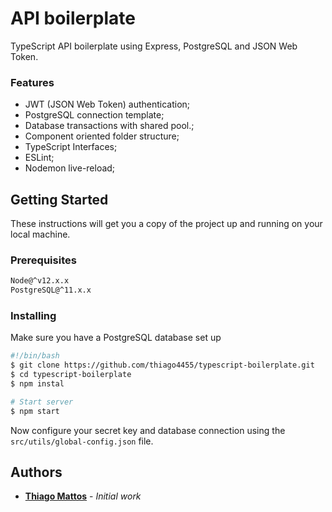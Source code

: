 # API boilerplate
TypeScript API boilerplate using Express, PostgreSQL and JSON Web Token.

### Features

- JWT (JSON Web Token) authentication;
- PostgreSQL connection template;
- Database transactions with shared pool.;
- Component oriented folder structure;
- TypeScript Interfaces;
- ESLint;
- Nodemon live-reload;

## Getting Started
These instructions will get you a copy of the project up and running on your local machine.

### Prerequisites

```bash
Node@^v12.x.x
PostgreSQL@^11.x.x
```

### Installing
Make sure you have a PostgreSQL database set up

```bash
#!/bin/bash
$ git clone https://github.com/thiago4455/typescript-boilerplate.git
$ cd typescript-boilerplate
$ npm instal

# Start server
$ npm start
```
Now configure your secret key and database connection using the `src/utils/global-config.json` file.

## Authors

* **[Thiago Mattos](https://github.com/thiago4455/)** - *Initial work*
